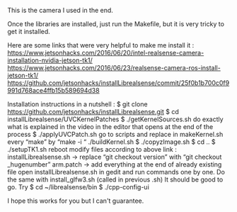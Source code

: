 This is the camera I used in the end.

Once the libraries are installed, just run the Makefile, but it is very tricky to get it installed.

Here are some links that were very helpful to make me install it :
https://www.jetsonhacks.com/2016/06/20/intel-realsense-camera-installation-nvidia-jetson-tk1/
https://www.jetsonhacks.com/2016/06/23/realsense-camera-ros-install-jetson-tk1/
https://github.com/jetsonhacks/installLibrealsense/commit/25f0b1b700c0f9991d768ace4ffb15b589694d38


Installation instructions in a nutshell :
$ git clone https://github.com/jetsonhacks/installLibrealsense.git
$ cd installLibrealsense/UVCKernelPatches
$ ./getKernelSources.sh
do exactly what is explained in the video in the editor that opens at the end of the process
$ ./applyUVCPatch.sh
go to scripts and replace in makeKernel.sh every “make” by “make -i “
./buildKernel.sh
$ ./copyzImage.sh
$ cd ..
$ ./setupTK1.sh
reboot
modify files according to above link :
installLibrealsense.sh -> replace “git checkout version” with “git checkout _hugenumber”
arm.patch -> add everything at the end of already existing file
open installLibrealsense.sh in gedit and run commands one by one. Do the same with install_glfw3.sh (called in previous .sh)
It should be good to go. 
Try
$ cd ~/librealsense/bin
$ ./cpp-config-ui

I hope this works for you but I can't guarantee.

